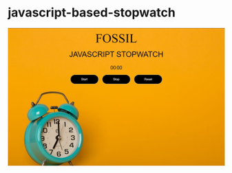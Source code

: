 # javascript-based-stopwatch


 <img align="center" alt="GIF" src="https://raw.githubusercontent.com/anantsaini222/javascript-based-stopwatch/main/stopwatch_final.JPG" />
